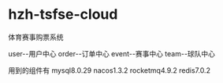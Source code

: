 # hzh-tsfse-cloud
体育赛事购票系统

user--用户中心
order--订单中心
event--赛事中心
team--球队中心


用到的组件有
mysql8.0.29
nacos1.3.2
rocketmq4.9.2
redis7.0.2

